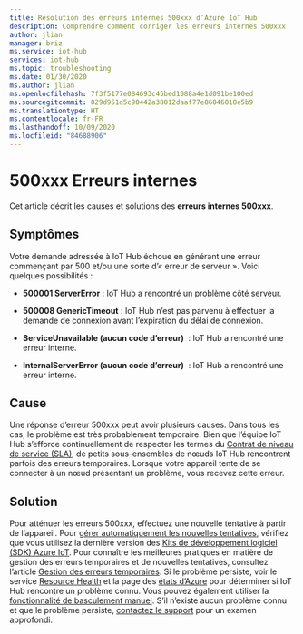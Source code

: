 ```yaml
---
title: Résolution des erreurs internes 500xxx d’Azure IoT Hub
description: Comprendre comment corriger les erreurs internes 500xxx
author: jlian
manager: briz
ms.service: iot-hub
services: iot-hub
ms.topic: troubleshooting
ms.date: 01/30/2020
ms.author: jlian
ms.openlocfilehash: 7f3f5177e084693c45bed1088a4e1d091be100ed
ms.sourcegitcommit: 829d951d5c90442a38012daaf77e86046018e5b9
ms.translationtype: HT
ms.contentlocale: fr-FR
ms.lasthandoff: 10/09/2020
ms.locfileid: "84688906"
---
```

# <a name="500xxx-internal-errors"></a>500xxx Erreurs internes

Cet article décrit les causes et solutions des **erreurs internes 500xxx**.

## <a name="symptoms"></a>Symptômes

Votre demande adressée à IoT Hub échoue en générant une erreur commençant par 500 et/ou une sorte d’« erreur de serveur ». Voici quelques possibilités :

* **500001 ServerError** : IoT Hub a rencontré un problème côté serveur.

* **500008 GenericTimeout** : IoT Hub n’est pas parvenu à effectuer la demande de connexion avant l’expiration du délai de connexion.

* **ServiceUnavailable (aucun code d’erreur)**  : IoT Hub a rencontré une erreur interne.

* **InternalServerError (aucun code d’erreur)**  : IoT Hub a rencontré une erreur interne.

## <a name="cause"></a>Cause

Une réponse d’erreur 500xxx peut avoir plusieurs causes. Dans tous les cas, le problème est très probablement temporaire. Bien que l’équipe IoT Hub s’efforce continuellement de respecter les termes du [Contrat de niveau de service (SLA)](https://azure.microsoft.com/support/legal/sla/iot-hub/), de petits sous-ensembles de nœuds IoT Hub rencontrent parfois des erreurs temporaires. Lorsque votre appareil tente de se connecter à un nœud présentant un problème, vous recevez cette erreur.

## <a name="solution"></a>Solution

Pour atténuer les erreurs 500xxx, effectuez une nouvelle tentative à partir de l’appareil. Pour [gérer automatiquement les nouvelles tentatives](./iot-hub-reliability-features-in-sdks.md#connection-and-retry), vérifiez que vous utilisez la dernière version des [Kits de développement logiciel (SDK) Azure IoT](./iot-hub-devguide-sdks.md). Pour connaître les meilleures pratiques en matière de gestion des erreurs temporaires et de nouvelles tentatives, consultez l’article [Gestion des erreurs temporaires](https://docs.microsoft.com/azure/architecture/best-practices/transient-faults).  Si le problème persiste, voir le service [Resource Health](./iot-hub-monitor-resource-health.md#use-azure-resource-health) et la page des [états d’Azure](https://status.azure.com/) pour déterminer si IoT Hub rencontre un problème connu. Vous pouvez également utiliser la [fonctionnalité de basculement manuel](./tutorial-manual-failover.md). S’il n’existe aucun problème connu et que le problème persiste, [contactez le support](https://azure.microsoft.com/support/options/) pour un examen approfondi.
